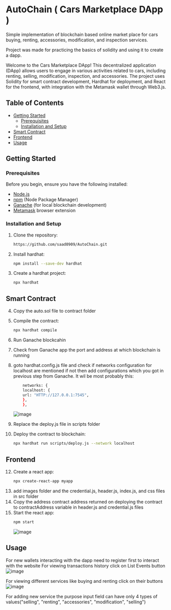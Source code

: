 # AutoChain ( Cars Marketplace DApp )
Simple implementation of blockchain based online market place for cars buying, renting, accessories, modification, and inspection services.

Project was made for practicing the basics of solidity and using it to create a dapp.

Welcome to the Cars Marketplace DApp! This decentralized application (DApp) allows users to engage in various activities related to cars, including renting, selling, modification, inspection, and accessories. The project uses Solidity for smart contract development, Hardhat for deployment, and React for the frontend, with integration with the Metamask wallet through Web3.js.

## Table of Contents
- [Getting Started](#getting-started)
  - [Prerequisites](#prerequisites)
  - [Installation and Setup](#installation-and-Setup)
- [Smart Contract](#smart-contract)
- [Frontend](#frontend)
- [Usage](#usage)

## Getting Started

### Prerequisites
Before you begin, ensure you have the following installed:

- [Node.js](https://nodejs.org/)
- [npm](https://www.npmjs.com/) (Node Package Manager)
- [Ganache](https://www.trufflesuite.com/ganache) (for local blockchain development)
- [Metamask](https://metamask.io/) browser extension

### Installation and Setup
1. Clone the repository:
   ```bash
   https://github.com/saad0909/AutoChain.git
   ```
2. Install hardhat:
   ```bash
   npm install --save-dev hardhat
   ```
3. Create a hardhat project:
   ```bash
   npx hardhat
   ```
## Smart Contract
4. Copy the auto.sol file to contract folder
5. Compile the contract:
   ```bash
   npx hardhat compile
   ```
6. Run Ganache blockcahin
7. Check from Ganache app the port and address at which blockchain is running
8. goto hardhat.config.js file and check if networks configuration for localhost are mentioned if not then add configurations which you got in previous step from
Ganache. It wil be most probably this:
      ```bash
          networks: {
          localhost: {
          url: "HTTP://127.0.0.1:7545",
          },
          },
      ```
      ![image](https://github.com/saad0909/AutoChain/assets/33553848/a22f48e6-ad26-41a8-836c-007f6bcb31b4)

10. Replace the deploy.js file in scripts folder
11. Deploy the contract to blockchain:
    ```bash
    npx hardhat run scripts/deploy.js --network localhost
    ```
## Frontend
12. Create a react app:
    ```bash
    npx create-react-app myapp
    ```
13. add images folder and the credential.js, header.js, index.js, and css files in src folder
14. Copy the address contract address returned on deploying the contract to contractAddress variable in header.js and credential.js files
15. Start the react app:
    ```bash
    npm start
    ```
    ![image](https://github.com/saad0909/AutoChain/assets/33553848/1ac32cfc-5af7-4ec8-9d1f-e0723a02c02d)

## Usage
For new wallets interacting with the dapp need to register first to interact with the website
For viewing transactions history click on List Events button
![image](https://github.com/saad0909/AutoChain/assets/33553848/6d697820-4a16-4740-a0fd-c01ac4a22486)

For viewing different services like buying and renting click on their buttons
![image](https://github.com/saad0909/AutoChain/assets/33553848/8bca30a0-01f1-489a-acfb-1c58173e9ffc)

For adding new service the purpose input field can have only 4 types of values("selling", "renting", "accessories", "modification", "selling")


